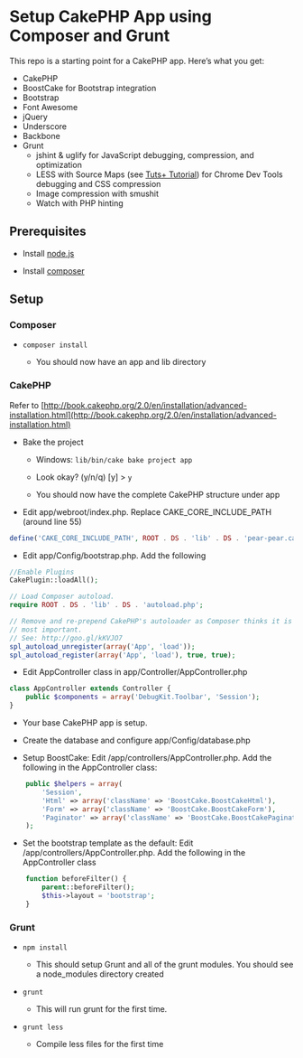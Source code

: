 # Setup CakePHP App using Composer and Grunt

This repo is a starting point for a CakePHP app. Here’s what you get:

* CakePHP
* BoostCake for Bootstrap integration
* Bootstrap
* Font Awesome
* jQuery
* Underscore
* Backbone
* Grunt
    * jshint & uglify for JavaScript debugging, compression, and optimization
    * LESS with Source Maps (see [Tuts+ Tutorial](http://net.tutsplus.com/tutorials/tools-and-tips/working-with-less-and-the-chrome-devtools/)) for Chrome Dev Tools debugging and CSS compression
    * Image compression with smushit
    * Watch with PHP hinting


## Prerequisites

* Install [node.js](http://nodejs.org/)

* Install [composer](http://getcomposer.org/)

## Setup

### Composer

* `composer install`

    * You should now have an app and lib directory

### CakePHP

Refer to [http://book.cakephp.org/2.0/en/installation/advanced-installation.html](http://book.cakephp.org/2.0/en/installation/advanced-installation.html)

* Bake the project

    * Windows: `lib/bin/cake bake project app`

    * Look okay? (y/n/q) [y] > `y`

    * You should now have the complete CakePHP structure under app

* Edit app/webroot/index.php. Replace CAKE_CORE_INCLUDE_PATH (around line 55)

```php
define('CAKE_CORE_INCLUDE_PATH', ROOT . DS . 'lib' . DS . 'pear-pear.cakephp.org' . DS . 'CakePHP');
```

* Edit app/Config/bootstrap.php. Add the following

```php
//Enable Plugins
CakePlugin::loadAll();

// Load Composer autoload.
require ROOT . DS . 'lib' . DS . 'autoload.php';

// Remove and re-prepend CakePHP's autoloader as Composer thinks it is the
// most important.
// See: http://goo.gl/kKVJO7
spl_autoload_unregister(array('App', 'load'));
spl_autoload_register(array('App', 'load'), true, true);
```

* Edit AppController class in app/Controller/AppController.php

```php
class AppController extends Controller {
	public $components = array('DebugKit.Toolbar', 'Session');
}
```

* Your base CakePHP app is setup.

* Create the database and configure app/Config/database.php

* Setup BoostCake: Edit /app/controllers/AppController.php. Add the following in the AppController class:

```php
	public $helpers = array(
		'Session',
		'Html' => array('className' => 'BoostCake.BoostCakeHtml'),
		'Form' => array('className' => 'BoostCake.BoostCakeForm'),
		'Paginator' => array('className' => 'BoostCake.BoostCakePaginator'),
	);
```

* Set the bootstrap template as the default: Edit /app/controllers/AppController.php. Add the following in the AppController class

```php
    function beforeFilter() {
        parent::beforeFilter();
        $this->layout = 'bootstrap';
    }
```

### Grunt


* `npm install`

    * This should setup Grunt and all of the grunt modules. You should see a node_modules directory created

* `grunt`

    * This will run grunt for the first time.

* `grunt less`

    * Compile less files for the first time